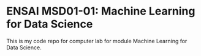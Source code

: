 # ENSAI MSD01-01: Machine Learning for Data Science

This is my code repo for computer lab for module Machine Learning for Data Science. 